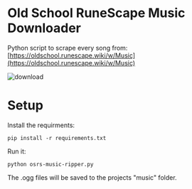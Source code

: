 # Old School RuneScape Music Downloader
Python script to scrape every song from: [https://oldschool.runescape.wiki/w/Music](https://oldschool.runescape.wiki/w/Music)

![download](https://github.com/mrusse/osrs-music-ripper/assets/38119333/1688a584-9631-4d64-a420-e4975cbac535)

# Setup

Install the requirments:
```
pip install -r requirements.txt
```

Run it:
```
python osrs-music-ripper.py
```

The .ogg files will be saved to the projects "music" folder.
